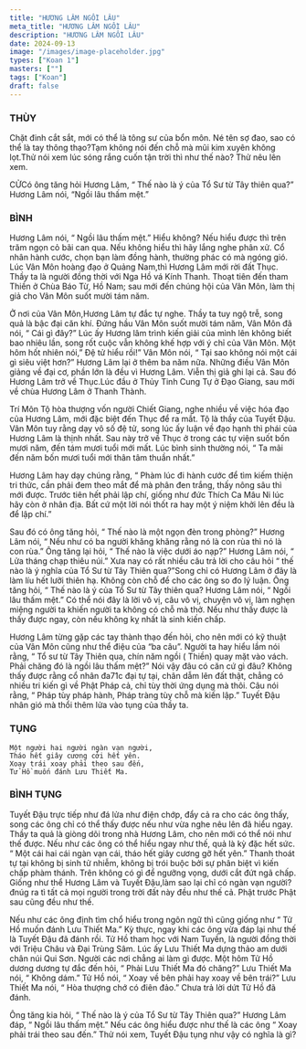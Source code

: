 ```yaml
---
title: "HƯƠNG LÂM NGỒI LÂU"
meta_title: "HƯƠNG LÂM NGỒI LÂU"
description: "HƯƠNG LÂM NGỒI LÂU"
date: 2024-09-13
image: "/images/image-placeholder.jpg"
types: ["Koan 1"]
masters: [""]
tags: ["Koan"]
draft: false
---
```


### THÙY 
Chặt đinh cắt sắt, mới có thể là tông sư của bổn môn. Né tên sợ đao, sao có thể là tay thông thạo?Tạm không nói đến chỗ mà mũi kim xuyên không lọt.Thử nói xem lúc sóng rắng cuốn tận trời thì như thế nào? Thử nêu lên xem.

CỬCó ông tăng hỏi Hương Lâm, “ Thế nào là ý của Tổ Sư từ Tây thiên qua?” Hương Lâm nói, “Ngồi lâu thấm mệt.”

### BÌNH 
Hương Lâm nói, “ Ngồi lâu thấm mệt.” Hiểu không? Nếu hiểu được thì trên trăm ngọn cỏ bãi can qua. Nếu không hiểu thì hãy lắng nghe phân xử. Cổ nhân hành cước, chọn bạn làm đồng hành, thường phác có mà ngóng gió. Lúc Vân Môn hoàng đạo ở Quảng Nam,thì Hương Lâm mới rời đất Thục. Thầy ta là người đồng thời với Nga Hồ vá Kính Thanh. Thoạt tiên đến tham Thiền ở Chùa Báo Từ, Hồ Nam; sau mới đến chúng hội của Vân Môn, làm thị giả cho Vân Môn suốt mười tám năm.

Ở nơi của Vân Môn,Hương Lâm tự đắc tự nghe. Thầy ta tuy ngộ trễ, song quả là bậc đại căn khí. Đứng hầu Vân Môn suốt mười tám năm, Vân Môn đã nói, “ Cái gì đây?” Lúc ấy Hương lâm trình kiến giải của mình lên không biết bao nhiêu lần, song rốt cuộc vẫn không khế hợp với ý chỉ của Vân Môn. Một hôm hốt nhiên nói,” Đệ tử hiểu rồi!” Vân Môn nói, “ Tại sao không nói một cái gì siêu việt hơn?” Hương Lâm lại ở thêm ba năm nữa. Những điều Vân Môn giảng về đại cơ, phần lớn là đều vì Hương Lâm. Viễn thị giả ghi lại cả. Sau đó Hương Lâm trở về Thục.Lúc đầu ở Thủy Tinh Cung Tự ở Đạo Giang, sau mới về chùa Hương Lâm ở Thanh Thành.

Trí Môn Tộ hòa thượng vốn người Chiết Giang, nghe nhiều về việc hóa đạo của Hương Lâm, mới đặc biệt đến Thục để ra mắt. Tộ là thầy của Tuyết Đậu. Vân Môn tuy rằng dạy vô số đệ tử, song lúc ấy luận về đạo hạnh thì phái của Hương Lâm là thịnh nhất. Sau này trở về Thục ở trong các tự viện suốt bốn mươi năm, đến tám mươi tuổi mới mất. Lúc bình sinh thường nói, “ Ta mãi đến năm bốn mươi tuổi mới thân tâm thuần nhất.”

Hương Lâm hay dạy chúng rằng, “ Phàm lúc đi hành cước để tìm kiếm thiện tri thức, cần phải đem theo mắt để mà phân đen trắng, thấy nông sâu thì mới được. Trước tiên hết phải lập chí, giống như đức Thích Ca Mâu Ni lúc hãy còn ở nhân địa. Bất cứ một lời nói thốt ra hay một ý niệm khởi lên đều là để lập chí.”

Sau đó có ông tăng hỏi, “ Thế nào là một ngọn đèn trong phòng?” Hương Lâm nói, “ Nếu như có ba người khăng khăng rằng nó là con rùa thì nó là con rùa.” Ông tăng lại hỏi, “ Thế nào là việc dưới áo nạp?” Hương Lâm nói, “ Lửa tháng chạp thiêu núi.” Xưa nay có rất nhiều câu trả lời cho câu hỏi “ thế nào là ý nghĩa của Tổ Sư từ Tây Thiên qua?”Song chỉ có Hương Lâm ở đây là làm líu hết lưỡi thiên hạ. Không còn chỗ để cho các ông so đo lý luận. Ông tăng hỏi, “ Thế nào là ý của Tổ Sư từ Tây thiên qua? Hương Lâm nói, “ Ngồi lâu thấm mệt.” Có thể nói đây là lời vô vị, câu vô vị, chuyện vô vị, làm nghẹn miệng người ta khiến người ta không có chỗ mà thở. Nếu như thấy được là thấy được ngay, còn nếu không kỵ nhất là sinh kiến chấp.

Hương Lâm từng gặp các tay thành thạo đến hỏi, cho nên mới có kỹ thuật của Vân Môn cũng như thể điệu của “ba câu”. Người ta hay hiểu lầm nói rằng, “ Tổ sư từ Tây Thiên qua, chín năm ngồi ( Thiền) quay mặt vào vách. Phải chăng đó là ngồi lâu thấm mệt?” Nói vậy đâu có căn cứ gì đâu? Không thấy được rằng cổ nhân đa71c đại tự tại, chân dẫm lên đất thật, chẳng có nhiều tri kiến gì về Phật Pháp cả, chỉ tùy thời ứng dụng mà thôi. Câu nói rằng, “ Pháp tùy pháp hành, Pháp tràng tùy chỗ mà kiến lập.” Tuyết Đậu nhân gió mà thổi thêm lửa vào tụng của thầy ta.

### TỤNG
```
Một người hai người ngàn vạn người,
Tháo hết giây cương cởi hết yên.
Xoay trái xoay phải theo sau đến,
Tử Hồ muốn đánh Lưu Thiết Ma.
```

### BÌNH TỤNG
Tuyết Đậu trực tiếp như đá lửa như điện chớp, đẩy cả ra cho các ông thấy, song các ông chỉ có thể thấy được nếu như vừa nghe nêu lên đã hiểu ngay. Thầy ta quả là giòng dõi trong nhà Hương Lâm, cho nên mới có thể nói như thế được. Nếu như các ông có thể hiểu ngay như thế, quả là kỳ đặc hết sức. “ Một cái hai cái ngàn vạn cái, tháo hết giây cương gỡ hết yên.” Thanh thoát tự tại không bị sinh tử nhiễm, không bị trói buộc bởi sự phân biệt vì kiến chấp phàm thánh. Trên không có gì để ngưỡng vọng, dưới cắt đứt ngã chấp. Giống như thể Hương Lâm và Tuyết Đậu,làm sao lại chỉ có ngàn vạn người? đnúg ra tì tất cả mọi người trong trời đất này đều như thế cả. Phật trước Phật sau cũng đều như thế.

Nếu như các ông định tìm chổ hiểu trong ngôn ngữ thì cũng giống như “ Tử Hồ muốn đánh Lưu Thiết Ma.” Kỳ thực, ngay khi các ông vừa đáp lại như thế là Tuyết Đậu đã đánh rồi. Tử Hồ tham học với Nam Tuyền, là người đồng thời với Triệu Châu và Đại Trùng Sâm. Lúc ấy Lưu Thiết Ma dựng thảo am dưới chân núi Qui Sơn. Người các nơi chẳng ai làm gì được. Một hôm Tử Hồ dương dương tự đắc đến hỏi, “ Phải Lưu Thiết Ma đó chăng?” Lưu Thiết Ma nói, “ Không dám.” Tử Hồ nói, “ Xoay về bên phải hay xoay về bên trái?” Lưu Thiết Ma nói, “ Hòa thượng chớ có điên đảo.” Chưa trả lời dứt Tử Hồ đã đánh.

Ông tăng kia hỏi, “ Thế nào là ý của Tổ Sư từ Tây Thiên qua?” Hương Lâm đáp, “ Ngồi lâu thấm mệt.” Nếu các ông hiểu được như thế là các ông “ Xoay phải trái theo sau đến.” Thử nói xem, Tuyết Đậu tụng như vậy có nghĩa là gì?



